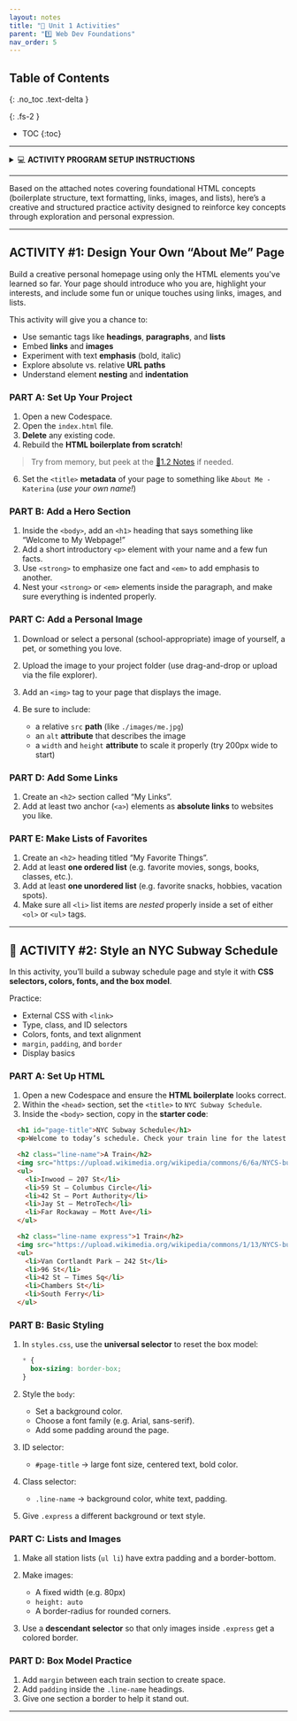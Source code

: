 ```yaml
---
layout: notes
title: "🎯 Unit 1 Activities" 
parent: "1️⃣ Web Dev Foundations"
nav_order: 5
---
```


## Table of Contents
{: .no_toc .text-delta }

{: .fs-2 }
- TOC
{:toc}

---

<html>
  <details>
    <summary>💻 <strong class="text-green-200">ACTIVITY PROGRAM SETUP INSTRUCTIONS</strong></summary>
    
<div class="setup" markdown="block">

1. Go to the public template **repository** for our class: [BWL-CS HTML/CSS/JS Template](https://github.com/BWL-CS/html-css-js-template)
2. Click the <button type="button" name="button" class="btn btn-green">Use this template</button> button above the list of files then select `Create a new repository`
3. Specify the **repository name**: `CS1-Unit1-Activity#`
    > Replace `#` with the specific _activity number_.
4. Click <button type="button" name="button" class="btn btn-green">Create repository</button>
    > Now you have **your own personal copy** of this starter code that you can always access under the `Your repositories` section of GitHub! 📂
5. Now on your repository, click <button type="button" name="button" class="btn btn-green"> < > Code </button> and select the `Codespaces` tab
6. Click `Create Codespace on main` and wait for the environment to load, _then you're ready to code_!

</div>

<br>

<div class="warn" markdown="block">

🛑 When class ends, don't forget to **SAVE YOUR WORK**! **Codespaces** are TEMPORARY editing environments, so you need to COMMIT changes properly in order to update the main **repository** for your program. 

_There are multiple steps to saving in GitHub Codespaces:_

1. Navigate to the `Source Control` menu on the _LEFT_ sidebar
2. Click the <button type="button" name="button" class="btn btn-green">commit changes</button> button on the _LEFT_ menu
3. Type a brief **commit message** at the top of the file that opens, for example: `updated main.py`
4. Click the small `✔️` **checkmark** in the _TOP RIGHT_ corner
5. Click the <button type="button" name="button" class="btn btn-green">sync changes</button> button on the _LEFT_ menu
6. _Finally you can close your Codespace!_

</div>

  </details>
</html>

---

Based on the attached notes covering foundational HTML concepts (boilerplate structure, text formatting, links, images, and lists), here’s a creative and structured practice activity designed to reinforce key concepts through exploration and personal expression.

---

## ACTIVITY #1: Design Your Own “About Me” Page

Build a creative personal homepage using only the HTML elements you've learned so far. Your page should introduce who you are, highlight your interests, and include some fun or unique touches using links, images, and lists.

This activity will give you a chance to:

* Use semantic tags like **headings**, **paragraphs**, and **lists**
* Embed **links** and **images**
* Experiment with text **emphasis** (bold, italic)
* Explore absolute vs. relative **URL paths**
* Understand element **nesting** and **indentation**

### PART A: Set Up Your Project

<div class="task" markdown="block">

1. Open a new Codespace.
2. Open the `index.html` file.
3. **Delete** any existing code.
4. Rebuild the **HTML boilerplate from scratch**!
  > Try from memory, but peek at the [📓1.2 Notes](https://coderina.dev/webdocs/docs/unit01/notes102.html) if needed.
6. Set the `<title>` **metadata** of your page to something like `About Me - Katerina` (_use your own name!_)

</div>

### PART B: Add a Hero Section

<div class="task" markdown="block">

1. Inside the `<body>`, add an `<h1>` heading that says something like “Welcome to My Webpage!”
2. Add a short introductory `<p>` element with your name and a few fun facts.
3. Use `<strong>` to emphasize one fact and `<em>` to add emphasis to another.
4. Nest your `<strong>` or `<em>` elements inside the paragraph, and make sure everything is indented properly.

</div>

### PART C: Add a Personal Image

<div class="task" markdown="block">

1. Download or select a personal (school-appropriate) image of yourself, a pet, or something you love.
2. Upload the image to your project folder (use drag-and-drop or upload via the file explorer).
3. Add an `<img>` tag to your page that displays the image.
4. Be sure to include:

   * a relative `src` **path** (like `./images/me.jpg`)
   * an `alt` **attribute** that describes the image
   * a `width` and `height` **attribute** to scale it properly (try 200px wide to start)

</div>

### PART D: Add Some Links

<div class="task" markdown="block">

1. Create an `<h2>` section called “My Links”.
2. Add at least two anchor (`<a>`) elements as **absolute links** to websites you like.
  
<!--
   * One **relative link** to a second page in your own project:

     * Create a new file in your project called `fun-facts.html`
     * Add the boilerplate and a simple `<body>` with a fun fact or quote
     * Link to it from your main page using `<a href="fun-facts.html">Fun Facts</a>`
-->

</div>

### PART E: Make Lists of Favorites

<div class="task" markdown="block">

1. Create an `<h2>` heading titled “My Favorite Things”.
2. Add at least **one ordered list** (e.g. favorite movies, songs, books, classes, etc.).
3. Add at least **one unordered list** (e.g. favorite snacks, hobbies, vacation spots).
4. Make sure all `<li>` list items are _nested_ properly inside a set of either `<ol>` or `<ul>` tags.

</div>

---

## 🚊 ACTIVITY #2: Style an NYC Subway Schedule

In this activity, you’ll build a subway schedule page and style it with **CSS selectors, colors, fonts, and the box model**.

Practice:

* External CSS with `<link>`
* Type, class, and ID selectors
* Colors, fonts, and text alignment
* `margin`, `padding`, and `border`
* Display basics

### PART A: Set Up HTML

<div class="task" markdown="block">

1. Open a new Codespace and ensure the **HTML boilerplate** looks correct. 
2. Within the `<head>` section, set the `<title>` to `NYC Subway Schedule`.
3. Inside the `<body>` section, copy in the **starter code**:

```html
  <h1 id="page-title">NYC Subway Schedule</h1>
  <p>Welcome to today’s schedule. Check your train line for the latest stops and updates.</p>

  <h2 class="line-name">A Train</h2>
  <img src="https://upload.wikimedia.org/wikipedia/commons/6/6a/NYCS-bull-trans-A.svg" alt="A Train">
  <ul>
    <li>Inwood – 207 St</li>
    <li>59 St – Columbus Circle</li>
    <li>42 St – Port Authority</li>
    <li>Jay St – MetroTech</li>
    <li>Far Rockaway – Mott Ave</li>
  </ul>

  <h2 class="line-name express">1 Train</h2>
  <img src="https://upload.wikimedia.org/wikipedia/commons/1/13/NYCS-bull-trans-1.svg" alt="1 Train">
  <ul>
    <li>Van Cortlandt Park – 242 St</li>
    <li>96 St</li>
    <li>42 St – Times Sq</li>
    <li>Chambers St</li>
    <li>South Ferry</li>
  </ul>
```

</div>

### PART B: Basic Styling

<div class="task" markdown="block">

1. In `styles.css`, use the **universal selector** to reset the box model:

   ```css
   * {
     box-sizing: border-box;
   }
   ```
2. Style the `body`:

   * Set a background color.
   * Choose a font family (e.g. Arial, sans-serif).
   * Add some padding around the page.
3. ID selector:

   * `#page-title` → large font size, centered text, bold color.
4. Class selector:

   * `.line-name` → background color, white text, padding.
5. Give `.express` a different background or text style.

</div>

### PART C: Lists and Images

<div class="task" markdown="block">

1. Make all station lists (`ul li`) have extra padding and a border-bottom.
2. Make images:

   * A fixed width (e.g. 80px)
   * `height: auto`
   * A border-radius for rounded corners.
3. Use a **descendant selector** so that only images inside `.express` get a colored border.

</div>

### PART D: Box Model Practice

<div class="task" markdown="block">

1. Add `margin` between each train section to create space.
2. Add `padding` inside the `.line-name` headings.
3. Give one section a border to help it stand out.

</div>

---
